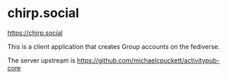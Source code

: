 # chirp.social

https://chirp.social

This is a client application that creates Group accounts on the fediverse.

The server upstream is https://github.com/michaelcpuckett/activitypub-core
